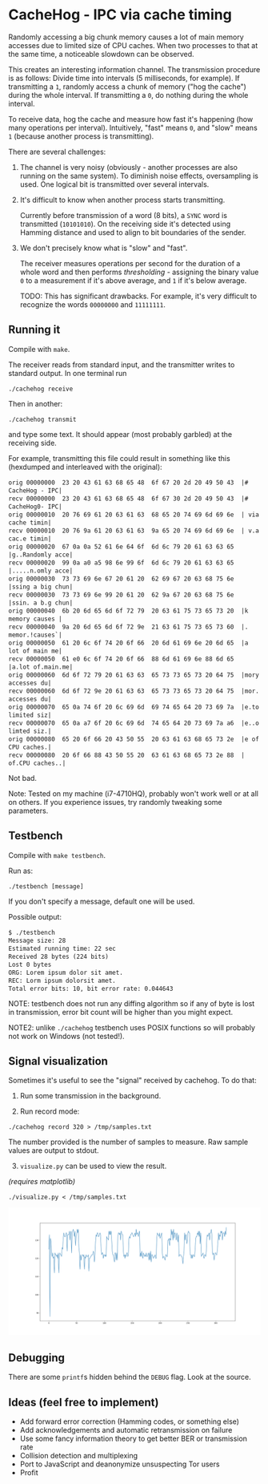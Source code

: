 # CacheHog - IPC via cache timing

Randomly accessing a big chunk memory causes a lot of main memory accesses due
to limited size of CPU caches. When two processes to that at the same time, a
noticeable slowdown can be observed.

This creates an interesting information channel. The transmission procedure is
as follows: Divide time into intervals (5 milliseconds, for example). If
transmitting a `1`, randomly access a chunk of memory ("hog the cache") during
the whole interval.  If transmitting a `0`, do nothing during the whole
interval.

To receive data, hog the cache and measure how fast it's happening (how many
operations per interval). Intuitively, "fast" means `0`, and "slow" means `1`
(because another process is transmitting).

There are several challenges:

1. The channel is very noisy (obviously - another processes are also running on
   the same system). To diminish noise effects, oversampling is used. One
   logical bit is transmitted over several intervals.

2. It's difficult to know when another process starts transmitting.

    Currently before transmission of a word (8 bits), a `SYNC` word is transmitted
    (`10101010`). On the receiving side it's detected using Hamming distance and
    used to align to bit boundaries of the sender.

3. We don't precisely know what is "slow" and "fast".

    The receiver measures operations per second for the duration of a whole word
    and then performs _thresholding_ - assigning the binary value `0` to a
    measurement if it's above average, and `1` if it's below average.

    TODO: This has significant drawbacks. For example, it's very difficult to
    recognize the words `00000000` and `11111111`.

## Running it

Compile with `make`.

The receiver reads from standard input, and the transmitter writes to standard
output. In one terminal run

    ./cachehog receive

Then in another:

    ./cachehog transmit

and type some text. It should appear (most probably garbled) at the receiving
side.

For example, transmitting this file could result in something like this
(hexdumped and interleaved with the original):

```
orig 00000000  23 20 43 61 63 68 65 48  6f 67 20 2d 20 49 50 43  |# CacheHog - IPC|
recv 00000000  23 20 43 61 63 68 65 48  6f 67 30 2d 20 49 50 43  |# CacheHog0- IPC|
orig 00000010  20 76 69 61 20 63 61 63  68 65 20 74 69 6d 69 6e  | via cache timin|
recv 00000010  20 76 9a 61 20 63 61 63  9a 65 20 74 69 6d 69 6e  | v.a cac.e timin|
orig 00000020  67 0a 0a 52 61 6e 64 6f  6d 6c 79 20 61 63 63 65  |g..Randomly acce|
recv 00000020  99 0a a0 a5 98 6e 99 6f  6d 6c 79 20 61 63 63 65  |.....n.omly acce|
orig 00000030  73 73 69 6e 67 20 61 20  62 69 67 20 63 68 75 6e  |ssing a big chun|
recv 00000030  73 73 69 6e 99 20 61 20  62 9a 67 20 63 68 75 6e  |ssin. a b.g chun|
orig 00000040  6b 20 6d 65 6d 6f 72 79  20 63 61 75 73 65 73 20  |k memory causes |
recv 00000040  9a 20 6d 65 6d 6f 72 9e  21 63 61 75 73 65 73 60  |. memor.!causes`|
orig 00000050  61 20 6c 6f 74 20 6f 66  20 6d 61 69 6e 20 6d 65  |a lot of main me|
recv 00000050  61 e0 6c 6f 74 20 6f 66  88 6d 61 69 6e 88 6d 65  |a.lot of.main.me|
orig 00000060  6d 6f 72 79 20 61 63 63  65 73 73 65 73 20 64 75  |mory accesses du|
recv 00000060  6d 6f 72 9e 20 61 63 63  65 73 73 65 73 20 64 75  |mor. accesses du|
orig 00000070  65 0a 74 6f 20 6c 69 6d  69 74 65 64 20 73 69 7a  |e.to limited siz|
recv 00000070  65 0a a7 6f 20 6c 69 6d  74 65 64 20 73 69 7a a6  |e..o limted siz.|
orig 00000080  65 20 6f 66 20 43 50 55  20 63 61 63 68 65 73 2e  |e of CPU caches.|
recv 00000080  20 6f 66 88 43 50 55 20  63 61 63 68 65 73 2e 88  | of.CPU caches..|
```

Not bad.

Note: Tested on my machine (i7-4710HQ), probably won't work well or at all on
others. If you experience issues, try randomly tweaking some parameters.

## Testbench

Compile with `make testbench`.

Run as:

    ./testbench [message]

If you don't specify a message, default one will be used.

Possible output:

    $ ./testbench
    Message size: 28
    Estimated running time: 22 sec
    Received 28 bytes (224 bits)
    Lost 0 bytes
    ORG: Lorem ipsum dolor sit amet.
    REC: Lorm ipsum dolorsit amet.
    Total error bits: 10, bit error rate: 0.044643

NOTE: testbench does not run any diffing algorithm so if any of byte is lost in
transmission, error bit count will be higher than you might expect.

NOTE2: unlike `./cachehog` testbench uses POSIX functions so will probably not
work on Windows (not tested!).

## Signal visualization

Sometimes it's useful to see the "signal" received by cachehog. To do that:

1. Run some transmission in the background.

2. Run record mode:

```
./cachehog record 320 > /tmp/samples.txt
```

The number provided is the number of samples to measure.
Raw sample values are output to stdout.

3. `visualize.py` can be used to view the result.

_(requires matplotlib)_

```
./visualize.py < /tmp/samples.txt
```

![Example output from visualize.py](example_figure.png)

## Debugging

There are some `printf`s hidden behind the `DEBUG` flag. Look at the source.

## Ideas (feel free to implement)

- Add forward error correction (Hamming codes, or something else)
- Add acknowledgements and automatic retransmission on failure
- Use some fancy information theory to get better BER or transmission rate
- Collision detection and multiplexing
- Port to JavaScript and deanonymize unsuspecting Tor users
- Profit
